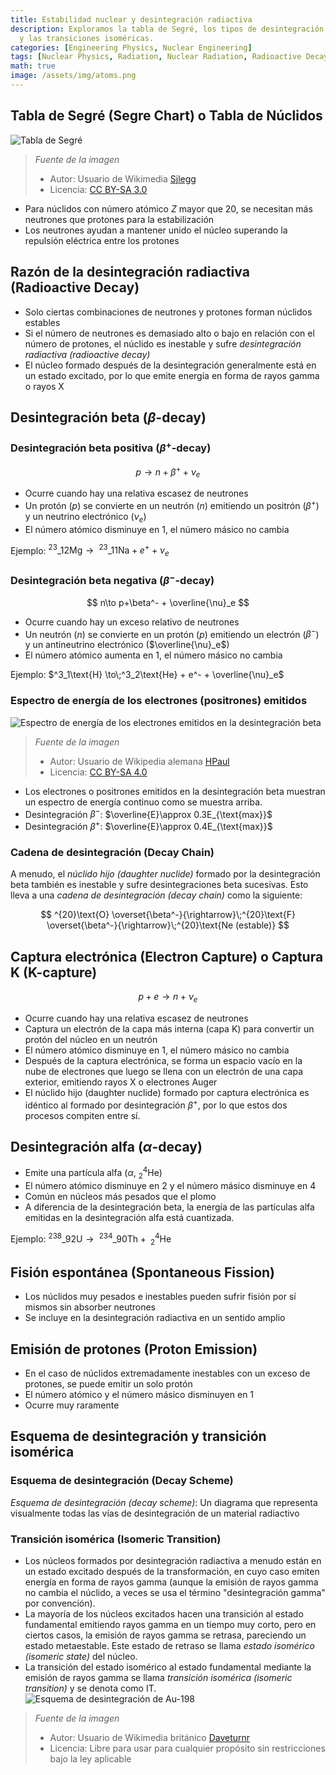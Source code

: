 ```yaml
---
title: Estabilidad nuclear y desintegración radiactiva
description: Exploramos la tabla de Segré, los tipos de desintegración radiactiva
  y las transiciones isoméricas.
categories: [Engineering Physics, Nuclear Engineering]
tags: [Nuclear Physics, Radiation, Nuclear Radiation, Radioactive Decay]
math: true
image: /assets/img/atoms.png
---
```

## Tabla de Segré (Segre Chart) o Tabla de Núclidos
![Tabla de Segré](https://upload.wikimedia.org/wikipedia/commons/c/c4/Table_isotopes_en.svg)
> *Fuente de la imagen*
> - Autor: Usuario de Wikimedia [Sjlegg](https://commons.wikimedia.org/wiki/User:Sjlegg)
> - Licencia: [CC BY-SA 3.0](https://creativecommons.org/licenses/by-sa/3.0/deed.en)

- Para núclidos con número atómico $Z$ mayor que 20, se necesitan más neutrones que protones para la estabilización
- Los neutrones ayudan a mantener unido el núcleo superando la repulsión eléctrica entre los protones

## Razón de la desintegración radiactiva (Radioactive Decay)
- Solo ciertas combinaciones de neutrones y protones forman núclidos estables
- Si el número de neutrones es demasiado alto o bajo en relación con el número de protones, el núclido es inestable y sufre *desintegración radiactiva (radioactive decay)*
- El núcleo formado después de la desintegración generalmente está en un estado excitado, por lo que emite energía en forma de rayos gamma o rayos X

## Desintegración beta ($\beta$-decay)
### Desintegración beta positiva ($\beta^+$-decay)

 $$p \to n+\beta^+ +\nu_e$$
 
- Ocurre cuando hay una relativa escasez de neutrones
- Un protón ($p$) se convierte en un neutrón ($n$) emitiendo un positrón ($\beta^+$) y un neutrino electrónico ($\nu_e$)
- El número atómico disminuye en 1, el número másico no cambia

Ejemplo: $^{23}\_{12}\text{Mg} \to\;^{23}\_{11}\text{Na} + e^+ + \nu_e$

### Desintegración beta negativa ($\beta^-$-decay)

$$ n\to p+\beta^- + \overline{\nu}_e $$

- Ocurre cuando hay un exceso relativo de neutrones
- Un neutrón ($n$) se convierte en un protón ($p$) emitiendo un electrón ($\beta^-$) y un antineutrino electrónico ($\overline{\nu}_e$)
- El número atómico aumenta en 1, el número másico no cambia

Ejemplo: $^3_1\text{H} \to\;^3_2\text{He} + e^- + \overline{\nu}_e$

### Espectro de energía de los electrones (positrones) emitidos
![Espectro de energía de los electrones emitidos en la desintegración beta](https://upload.wikimedia.org/wikipedia/commons/e/e6/Beta_spectrum_of_RaE.jpg)
> *Fuente de la imagen*
> - Autor: Usuario de Wikipedia alemana [HPaul](https://de.wikipedia.org/wiki/Benutzer:HPaul)
> - Licencia: [CC BY-SA 4.0](https://creativecommons.org/licenses/by-sa/4.0/deed.en)

- Los electrones o positrones emitidos en la desintegración beta muestran un espectro de energía continuo como se muestra arriba.
- Desintegración $\beta^-$: $\overline{E}\approx 0.3E_{\text{max}}$
- Desintegración $\beta^+$: $\overline{E}\approx 0.4E_{\text{max}}$

### Cadena de desintegración (Decay Chain)
A menudo, el *núclido hijo (daughter nuclide)* formado por la desintegración beta también es inestable y sufre desintegraciones beta sucesivas. Esto lleva a una *cadena de desintegración (decay chain)* como la siguiente:

$$ ^{20}\text{O} \overset{\beta^-}{\rightarrow}\;^{20}\text{F} \overset{\beta^-}{\rightarrow}\;^{20}\text{Ne (estable)} $$ 

## Captura electrónica (Electron Capture) o Captura K (K-capture)

$$ p + e \to n + \nu_e $$

- Ocurre cuando hay una relativa escasez de neutrones
- Captura un electrón de la capa más interna (capa K) para convertir un protón del núcleo en un neutrón
- El número atómico disminuye en 1, el número másico no cambia
- Después de la captura electrónica, se forma un espacio vacío en la nube de electrones que luego se llena con un electrón de una capa exterior, emitiendo rayos X o electrones Auger
- El núclido hijo (daughter nuclide) formado por captura electrónica es idéntico al formado por desintegración $\beta^+$, por lo que estos dos procesos compiten entre sí.

## Desintegración alfa ($\alpha$-decay)
- Emite una partícula alfa ($\alpha$, $^4_2\text{He}$)
- El número atómico disminuye en 2 y el número másico disminuye en 4
- Común en núcleos más pesados que el plomo
- A diferencia de la desintegración beta, la energía de las partículas alfa emitidas en la desintegración alfa está cuantizada.

Ejemplo: $^{238}\_{92}\text{U} \to\;^{234}\_{90}\text{Th} +\; ^4_2\text{He}$

## Fisión espontánea (Spontaneous Fission)
- Los núclidos muy pesados e inestables pueden sufrir fisión por sí mismos sin absorber neutrones
- Se incluye en la desintegración radiactiva en un sentido amplio

## Emisión de protones (Proton Emission)
- En el caso de núclidos extremadamente inestables con un exceso de protones, se puede emitir un solo protón
- El número atómico y el número másico disminuyen en 1
- Ocurre muy raramente

## Esquema de desintegración y transición isomérica
### Esquema de desintegración (Decay Scheme)
*Esquema de desintegración (decay scheme)*: Un diagrama que representa visualmente todas las vías de desintegración de un material radiactivo

### Transición isomérica (Isomeric Transition)
- Los núcleos formados por desintegración radiactiva a menudo están en un estado excitado después de la transformación, en cuyo caso emiten energía en forma de rayos gamma (aunque la emisión de rayos gamma no cambia el núclido, a veces se usa el término "desintegración gamma" por convención).
- La mayoría de los núcleos excitados hacen una transición al estado fundamental emitiendo rayos gamma en un tiempo muy corto, pero en ciertos casos, la emisión de rayos gamma se retrasa, pareciendo un estado metaestable. Este estado de retraso se llama *estado isomérico (isomeric state)* del núcleo.
- La transición del estado isomérico al estado fundamental mediante la emisión de rayos gamma se llama *transición isomérica (isomeric transition)* y se denota como IT.
![Esquema de desintegración de Au-198](https://upload.wikimedia.org/wikipedia/commons/0/04/Au-198_Decay_Scheme.svg)
> *Fuente de la imagen*
> - Autor: Usuario de Wikimedia británico [Daveturnr](https://commons.wikimedia.org/wiki/User:Daveturnr)
> - Licencia: Libre para usar para cualquier propósito sin restricciones bajo la ley aplicable
